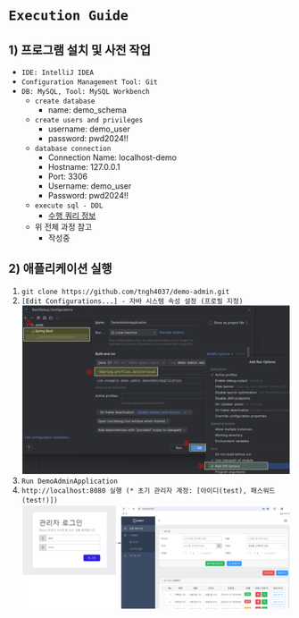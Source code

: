 # `Execution Guide`

## 1) 프로그램 설치 및 사전 작업
- `IDE: IntelliJ IDEA`
- `Configuration Management Tool: Git`
- `DB: MySQL, Tool: MySQL Workbench`
  - `create database`
    - name: demo_schema
  - `create users and privileges`
    - username: demo_user
    - password: pwd2024!!
  - `database connection`
    - Connection Name: localhost-demo
    - Hostname: 127.0.0.1
    - Port: 3306
    - Username: demo_user
    - Password: pwd2024!!
  - `execute sql - DDL`
    - [수행 쿼리 정보](../sql/schema.sql)
  - 위 전체 과정 참고
    - 작성중


## 2) 애플리케이션 실행
1. `git clone https://github.com/tngh4037/demo-admin.git`
2. `[Edit Configurations...] - 자바 시스템 속성 설정 (프로필 지정)`
![프로필 설정](./images/EnvironmentProfile.png)
3. `Run DemoAdminApplication`
4. `http://localhost:8080 실행 (* 초기 관리자 계정: [아이디(test), 패스워드(test!)])`
![로그인](./images/Access.png)